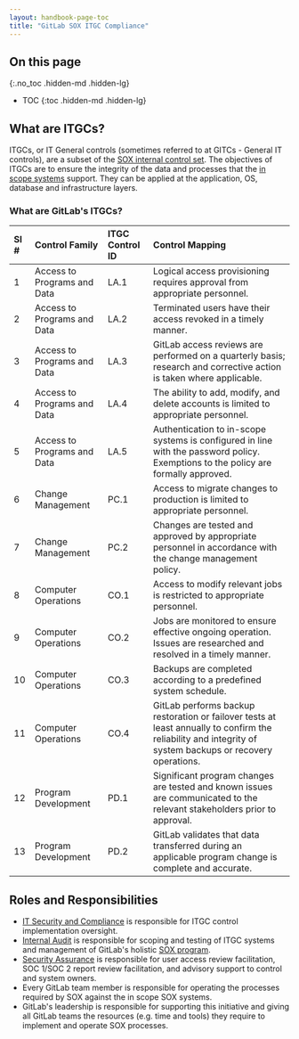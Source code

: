 ```yaml
---
layout: handbook-page-toc
title: "GitLab SOX ITGC Compliance"
---
```


## On this page
{:.no_toc .hidden-md .hidden-lg}

- TOC
{:toc .hidden-md .hidden-lg}

## What are ITGCs?

ITGCs, or IT General controls (sometimes referred to at GITCs - General IT controls), are a subset of the [SOX internal control set](https://internal-handbook.gitlab.io/finance/sox-internal-controls/). The objectives of ITGCs are to ensure the integrity of the data and processes that the [in scope systems](https://internal-handbook.gitlab.io/finance/sox-internal-controls/) support. They can be applied at the application, OS, database and infrastructure layers. 

### What are GitLab's ITGCs?

|**Sl #**|**Control Family**|**ITGC Control ID**|**Control Mapping**
|:-|:--|:-|:-|
|1|Access to Programs and Data|LA.1|Logical access provisioning requires approval from appropriate personnel.
|2|Access to Programs and Data|LA.2|Terminated users have their access revoked in a timely manner.
|3|Access to Programs and Data|LA.3|GitLab access reviews are performed on a quarterly basis; research and corrective action is taken where applicable.
|4|Access to Programs and Data|LA.4|The ability to add, modify, and delete accounts is limited to appropriate personnel.
|5|Access to Programs and Data|LA.5|Authentication to in-scope systems is configured in line with the password policy. Exemptions to the policy are formally approved.
|6|Change Management|PC.1|Access to migrate changes to production is limited to appropriate personnel.
|7|Change Management|PC.2|Changes are tested and approved by appropriate personnel in accordance with the change management policy.
|8|Computer Operations|CO.1|Access to modify relevant jobs is restricted to appropriate personnel.
|9|Computer Operations|CO.2|Jobs are monitored to ensure effective ongoing operation. Issues are researched and resolved in a timely manner.
|10|Computer Operations|CO.3|Backups are completed according to a predefined system schedule.
|11|Computer Operations|CO.4|GitLab performs backup restoration or failover tests at least annually to confirm the reliability and integrity of system backups or recovery operations.
|12|Program Development|PD.1|Significant program changes are tested and known issues are communicated to the relevant stakeholders prior to approval.
|13|Program Development|PD.2|GitLab validates that data transferred during an applicable program change is complete and accurate.

## Roles and Responsibilities 

* [IT Security and Compliance](https://about.gitlab.com/handbook/business-technology/it-compliance/) is responsible for ITGC control implementation oversight. 
* [Internal Audit](https://about.gitlab.com/handbook/internal-audit/) is responsible for scoping and testing of ITGC systems and management of GitLab's holistic [SOX program](https://about.gitlab.com/handbook/internal-audit/sarbanes-oxley/).
* [Security Assurance](https://about.gitlab.com/handbook/engineering/security/security-assurance/) is responsible for user access review facilitation, SOC 1/SOC 2 report review facilitation, and advisory support to control and system owners. 
* Every GitLab team member is responsible for operating the processes required by SOX against the in scope SOX systems.
* GitLab's leadership is responsible for supporting this initiative and giving all GitLab teams the resources (e.g. time and tools) they require to implement and operate SOX processes. 
